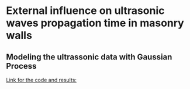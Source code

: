 # External influence on ultrasonic waves propagation time in masonry walls



## Modeling the ultrassonic data with Gaussian Process



[Link for the code and results:]( https://rpubs.com/rfpaz/Gaussian_process)





